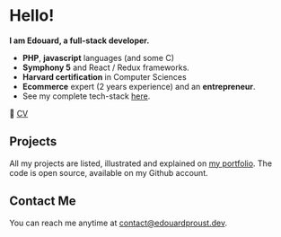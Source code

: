 # Hello!

**I am Edouard, a full-stack developer.**
- **PHP**, **javascript** languages (and some C)
- **Symphony 5** and React / Redux frameworks. 
- **Harvard certification** in Computer Sciences
- **Ecommerce** expert (2 years experience) and an **entrepreneur**.
- See my complete tech-stack [here](https://edouardproust.dev/about). 

📃 [CV](https://github.com/edouardproust/edouardproust/blob/main/CV_web-developer_2022-05-29-min.pdf)

## Projects
All my projects are listed, illustrated and explained on [my portfolio](https://edouardproust.dev/portfolio). The code is open source, available on my Github account.

## Contact Me
You can reach me anytime at contact@edouardproust.dev.
